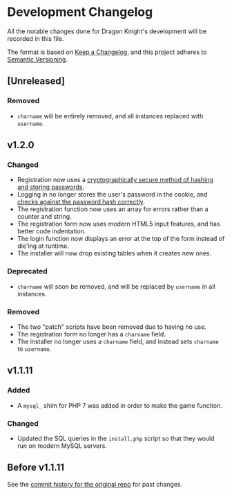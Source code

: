 # Development Changelog
All the notable changes done for Dragon Knight's development will be recorded in this file.

The format is based on [Keep a Changelog](https://keepachangelog.com/en/1.0.0/), and this project adheres to [Semantic Versioning](https://semver.org/spec/v2.0.0.html).

## [Unreleased]
### Removed
- `charname` will be entirely removed, and all instances replaced with `username`.

## v1.2.0
### Changed
- Registration now uses a [cryptographically secure method of hashing and storing passwords](https://www.php.net/manual/en/function.password-hash).
- Logging in no longer stores the user's password in the cookie, and [checks against the password hash correctly](https://www.php.net/manual/en/function.password-verify.php).
- The registration function now uses an array for errors rather than a counter and string.
- The registration form now uses modern HTML5 input features, and has better code indentation.
- The login function now displays an error at the top of the form instead of die'ing at runtime.
- The installer will now drop existing tables when it creates new ones.

### Deprecated
- `charname` will soon be removed, and will be replaced by `username` in all instances.

### Removed
- The two "patch" scripts have been removed due to having no use.
- The registration form no longer has a `charname` field.
- The installer no longer uses a `charname` field, and instead sets `charname` to `username`.

## v1.1.11
### Added
- A `mysql_` shim for PHP 7 was added in order to make the game function.

### Changed
- Updated the SQL queries in the `install.php` script so that they would run on modern MySQL servers.

## Before v1.1.11
See the [commit history for the original repo](https://github.com/renderse7en/dragon-knight/commits/master) for past changes.